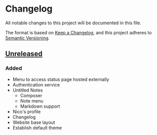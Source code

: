 # Changelog

All notable changes to this project will be documented in this file.

The format is based on [Keep a Changelog](https://keepachangelog.com/en/1.0.0/),
and this project adheres to [Semantic Versioning](https://semver.org/spec/v2.0.0.html).

## [Unreleased]

### Added

- Menu to access status page hosted externally
- Authentication service
- Untitled Notes
  - Composer
  - Note menu
  - Markdown support
- Nico's profile
- Changelog
- Website base layout
- Establish default theme

[unreleased]: https://github.com/runkaiz/untitled-projects/
